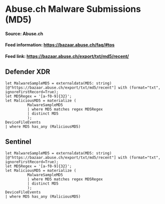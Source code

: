 # Abuse.ch Malware Submissions (MD5)

#### Source: Abuse.ch
#### Feed information: https://bazaar.abuse.ch/faq/#tos
#### Feed link: https://bazaar.abuse.ch/export/txt/md5/recent/

## Defender XDR
```
let MalwareSampleMD5 = externaldata(MD5: string)[@"https://bazaar.abuse.ch/export/txt/md5/recent"] with (format="txt", ignoreFirstRecord=True);
let MD5Regex = '[a-f0-9]{32}';
let MaliciousMD5 = materialize (
          MalwareSampleMD5
          | where MD5 matches regex MD5Regex
          | distinct MD5
          );
DeviceFileEvents
| where MD5 has_any (MaliciousMD5)
```


## Sentinel
```
let MalwareSampleMD5 = externaldata(MD5: string)[@"https://bazaar.abuse.ch/export/txt/md5/recent"] with (format="txt", ignoreFirstRecord=True);
let MD5Regex = '[a-f0-9]{32}';
let MaliciousMD5 = materialize (
          MalwareSampleMD5
          | where MD5 matches regex MD5Regex
          | distinct MD5
          );
DeviceFileEvents
| where MD5 has_any (MaliciousMD5)
```
